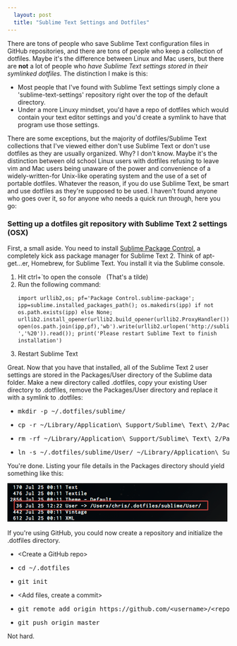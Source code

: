 ```yaml
---
  layout: post
  title: "Sublime Text Settings and Dotfiles"
---
```


<p>There are tons of people who save Sublime Text configuration files in GitHub repositories, and there are tons of people who keep a collection of dotfiles. Maybe it's the difference between Linux and Mac users, but there are <strong>not</strong> a lot of people who <em>have Sublime Text settings stored in their symlinked dotfiles.</em><!--more--> The distinction I make is this:</p>
<ul>
<li>Most people that I've found with Sublime Text settings simply clone a 'sublime-text-settings' repository right over the top of the default directory.</li>
<li>Under a more Linuxy mindset, you'd have a repo of dotfiles which would contain your text editor settings and you'd create a symlink to have that program use those settings.</li>
</ul>
<p>There are some exceptions, but the majority of dotfiles/Sublime Text collections that I've viewed either don't use Sublime Text or don't use dotfiles as they are usually organized. Why? I don't know. Maybe it's the distinction between old school Linux users with dotfiles refusing to leave vim and Mac users being unaware of the power and convenience of a widely-written-for Unix-like operating system and the use of a set of portable dotfiles. Whatever the reason, if you do use Sublime Text, be smart and use dotfiles as they're supposed to be used. I haven't found anyone who goes over it, so for anyone who needs a quick run through, here you go:</p>
<h3>Setting up a dotfiles git repository with Sublime Text 2 settings (OSX)</h3>
<p>First, a small aside. You need to install <a href="http://wbond.net/sublime_packages/package_control" target="_blank">Sublime Package Control</a>, a completely kick ass package manager for Sublime Text 2. Think of apt-get...er, Homebrew, for Sublime Text. You install it via the Sublime console.</p>
<ol>
<li>Hit ctrl+`to open the console &nbsp; (That's a tilde)</li>
<li>Run the following command:<br />
<pre><code>import urllib2,os; pf='Package Control.sublime-package'; ipp=sublime.installed_packages_path(); os.makedirs(ipp) if not os.path.exists(ipp) else None; urllib2.install_opener(urllib2.build_opener(urllib2.ProxyHandler())); open(os.path.join(ipp,pf),'wb').write(urllib2.urlopen('http://sublime.wbond.net/'+pf.replace(' ','%20')).read()); print('Please restart Sublime Text to finish installation')</code></pre>
</li>
<li>Restart Sublime Text</li>
</ol>
<p>Great. Now that you have that installed, all of the Sublime Text 2 user settings are stored in the Packages/User directory of the Sublime data folder. Make a new directory called .dotfiles, copy your existing User directory to .dotfiles, remove the Packages/User directory and replace it with a symlink to .dotfiles:</p>
<ul>
<li>
<pre>mkdir -p ~/.dotfiles/sublime/</pre>
</li>
<li>
<pre>cp -r ~/Library/Application\ Support/Sublime\ Text\ 2/Packages/User ~/.dotfiles/sublime</pre>
</li>
<li>
<pre>rm -rf ~/Library/Application\ Support/Sublime\ Text\ 2/Packages/User</pre>
</li>
<li>
<pre>ln -s ~/.dotfiles/sublime/User/ ~/Library/Application\ Support/Sublime\ Text\ 2/Packages/User</pre>
</li>
</ul>
<p>You're done. Listing your file details in the Packages directory should yield something like this:</p>
<p><img src="../images/post_images/sublime_symlink.png" alt="Sublime Symlink" width="499" height="87" /></p>
<p>If you're using GitHub, you could now create a repository and initialize the .dotfiles directory.</p>
<ul>
<li>&lt;Create a GitHub repo&gt;</li>
<li>
<pre>cd ~/.dotfiles</pre>
</li>
<li>
<pre>git init</pre>
</li>
<li>&lt;Add files, create a commit&gt;</li>
<li>
<pre>git remote add origin https://github.com/&lt;username&gt;/&lt;repo&gt;.git</pre>
</li>
<li>
<pre>git push origin master</pre>
</li>
</ul>
<p>Not hard.</p>
<p>&nbsp;</p>
